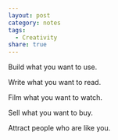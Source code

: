 ```yaml
---
layout: post
category: notes
tags:
  - Creativity
share: true
---
```

Build what you want to use.

Write what you want to read.

Film what you want to watch.

Sell what you want to buy.

Attract people who are like you.